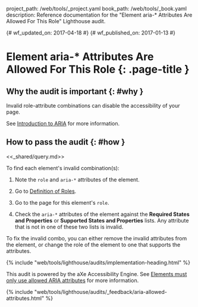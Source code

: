 project_path: /web/tools/_project.yaml
book_path: /web/tools/_book.yaml
description: Reference documentation for the "Element aria-* Attributes Are Allowed For This Role" Lighthouse audit.

{# wf_updated_on: 2017-04-18 #}
{# wf_published_on: 2017-01-13 #}

# Element aria-* Attributes Are Allowed For This Role  {: .page-title }

## Why the audit is important {: #why }

Invalid role-attribute combinations can disable the accessibility of your
page.

See [Introduction to ARIA](/web/fundamentals/accessibility/semantics-aria/) for more information.

## How to pass the audit {: #how }

<<_shared/query.md>>

To find each element's invalid combination(s):

1. Note the `role` and `aria-*` attributes of the element.

1. Go to [Definition of Roles][roles].

1. Go to the page for this element's `role`.

1. Check the `aria-*` attributes of the element against the **Required
   States and Properties** or **Supported States and Properties** lists. Any
   attribute that is not in one of these two lists is invalid.

To fix the invalid combo, you can either remove the invalid attributes from
the element, or change the role of the element to one that supports the
attributes.

[qs]: /web/tools/chrome-devtools/console/command-line-reference#queryselector
[qsa]: /web/tools/chrome-devtools/console/command-line-reference#queryselectorall
[xp]: /web/tools/chrome-devtools/console/command-line-reference#xpath
[roles]: https://www.w3.org/TR/wai-aria/roles#role_definitions

{% include "web/tools/lighthouse/audits/implementation-heading.html" %}

This audit is powered by the aXe Accessibility Engine. See [Elements must only
use allowed ARIA attributes][axe] for more information.

[axe]: https://dequeuniversity.com/rules/axe/1.1/aria-allowed-attr


{% include "web/tools/lighthouse/audits/_feedback/aria-allowed-attributes.html" %}
